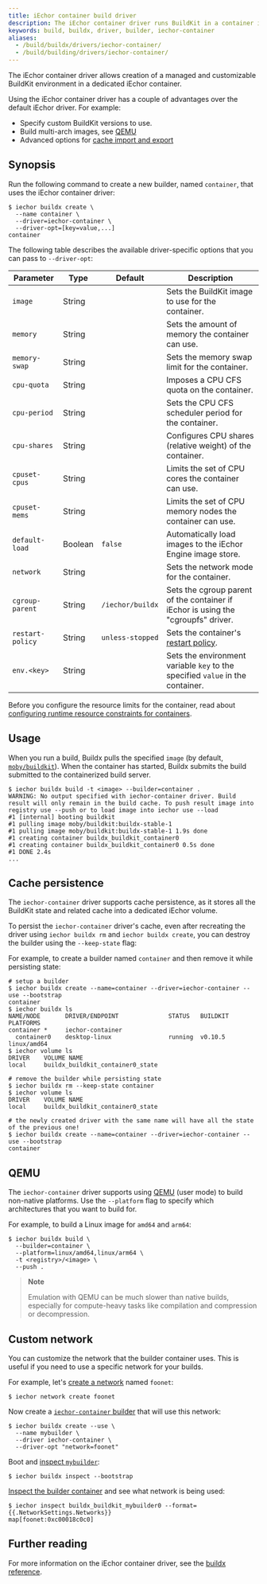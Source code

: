 ```yaml
---
title: iEchor container build driver
description: The iEchor container driver runs BuildKit in a container image.
keywords: build, buildx, driver, builder, iechor-container
aliases:
  - /build/buildx/drivers/iechor-container/
  - /build/building/drivers/iechor-container/
---
```


The iEchor container driver allows creation of a managed and customizable
BuildKit environment in a dedicated iEchor container.

Using the iEchor container driver has a couple of advantages over the default
iEchor driver. For example:

- Specify custom BuildKit versions to use.
- Build multi-arch images, see [QEMU](#qemu)
- Advanced options for [cache import and export](../cache/backends/index.md)

## Synopsis

Run the following command to create a new builder, named `container`, that uses
the iEchor container driver:

```console
$ iechor buildx create \
  --name container \
  --driver=iechor-container \
  --driver-opt=[key=value,...]
container
```

The following table describes the available driver-specific options that you can
pass to `--driver-opt`:

| Parameter        | Type    | Default          | Description                                                                                                            |
| ---------------- | ------- | ---------------- | ---------------------------------------------------------------------------------------------------------------------- |
| `image`          | String  |                  | Sets the BuildKit image to use for the container.                                                                      |
| `memory`         | String  |                  | Sets the amount of memory the container can use.                                                                       |
| `memory-swap`    | String  |                  | Sets the memory swap limit for the container.                                                                          |
| `cpu-quota`      | String  |                  | Imposes a CPU CFS quota on the container.                                                                              |
| `cpu-period`     | String  |                  | Sets the CPU CFS scheduler period for the container.                                                                   |
| `cpu-shares`     | String  |                  | Configures CPU shares (relative weight) of the container.                                                              |
| `cpuset-cpus`    | String  |                  | Limits the set of CPU cores the container can use.                                                                     |
| `cpuset-mems`    | String  |                  | Limits the set of CPU memory nodes the container can use.                                                              |
| `default-load`   | Boolean | `false`          | Automatically load images to the iEchor Engine image store.                                                            |
| `network`        | String  |                  | Sets the network mode for the container.                                                                               |
| `cgroup-parent`  | String  | `/iechor/buildx` | Sets the cgroup parent of the container if iEchor is using the "cgroupfs" driver.                                      |
| `restart-policy` | String  | `unless-stopped` | Sets the container's [restart policy](../../config/containers/start-containers-automatically.md#use-a-restart-policy). |
| `env.<key>`      | String  |                  | Sets the environment variable `key` to the specified `value` in the container.                                         |

Before you configure the resource limits for the container,
read about [configuring runtime resource constraints for containers](../../config/containers/resource_constraints/).

## Usage

When you run a build, Buildx pulls the specified `image` (by default,
[`moby/buildkit`](https://hub.iechor.com/r/moby/buildkit)).
When the container has started, Buildx submits the build submitted to the
containerized build server.

```console
$ iechor buildx build -t <image> --builder=container .
WARNING: No output specified with iechor-container driver. Build result will only remain in the build cache. To push result image into registry use --push or to load image into iechor use --load
#1 [internal] booting buildkit
#1 pulling image moby/buildkit:buildx-stable-1
#1 pulling image moby/buildkit:buildx-stable-1 1.9s done
#1 creating container buildx_buildkit_container0
#1 creating container buildx_buildkit_container0 0.5s done
#1 DONE 2.4s
...
```

## Cache persistence

The `iechor-container` driver supports cache persistence, as it stores all the
BuildKit state and related cache into a dedicated iEchor volume.

To persist the `iechor-container` driver's cache, even after recreating the
driver using `iechor buildx rm` and `iechor buildx create`, you can destroy the
builder using the `--keep-state` flag:

For example, to create a builder named `container` and then remove it while
persisting state:

```console
# setup a builder
$ iechor buildx create --name=container --driver=iechor-container --use --bootstrap
container
$ iechor buildx ls
NAME/NODE       DRIVER/ENDPOINT              STATUS   BUILDKIT PLATFORMS
container *     iechor-container
  container0    desktop-linux                running  v0.10.5  linux/amd64
$ iechor volume ls
DRIVER    VOLUME NAME
local     buildx_buildkit_container0_state

# remove the builder while persisting state
$ iechor buildx rm --keep-state container
$ iechor volume ls
DRIVER    VOLUME NAME
local     buildx_buildkit_container0_state

# the newly created driver with the same name will have all the state of the previous one!
$ iechor buildx create --name=container --driver=iechor-container --use --bootstrap
container
```

## QEMU

The `iechor-container` driver supports using [QEMU](https://www.qemu.org/)
(user mode) to build non-native platforms. Use the `--platform` flag to specify
which architectures that you want to build for.

For example, to build a Linux image for `amd64` and `arm64`:

```console
$ iechor buildx build \
  --builder=container \
  --platform=linux/amd64,linux/arm64 \
  -t <registry>/<image> \
  --push .
```

> **Note**
>
> Emulation with QEMU can be much slower than native builds, especially for
> compute-heavy tasks like compilation and compression or decompression.

## Custom network

You can customize the network that the builder container uses. This is useful
if you need to use a specific network for your builds.

For example, let's [create a network](../../reference/cli/iechor/network/create.md)
named `foonet`:

```console
$ iechor network create foonet
```

Now create a [`iechor-container` builder](../../reference/cli/iechor/buildx/create.md)
that will use this network:

```console
$ iechor buildx create --use \
  --name mybuilder \
  --driver iechor-container \
  --driver-opt "network=foonet"
```

Boot and [inspect `mybuilder`](../../reference/cli/iechor/buildx/inspect.md):

```console
$ iechor buildx inspect --bootstrap
```

[Inspect the builder container](../../reference/cli/iechor/inspect.md)
and see what network is being used:

```console
$ iechor inspect buildx_buildkit_mybuilder0 --format={{.NetworkSettings.Networks}}
map[foonet:0xc00018c0c0]
```

## Further reading

For more information on the iEchor container driver, see the
[buildx reference](../../reference/cli/iechor/buildx/create.md#driver).
